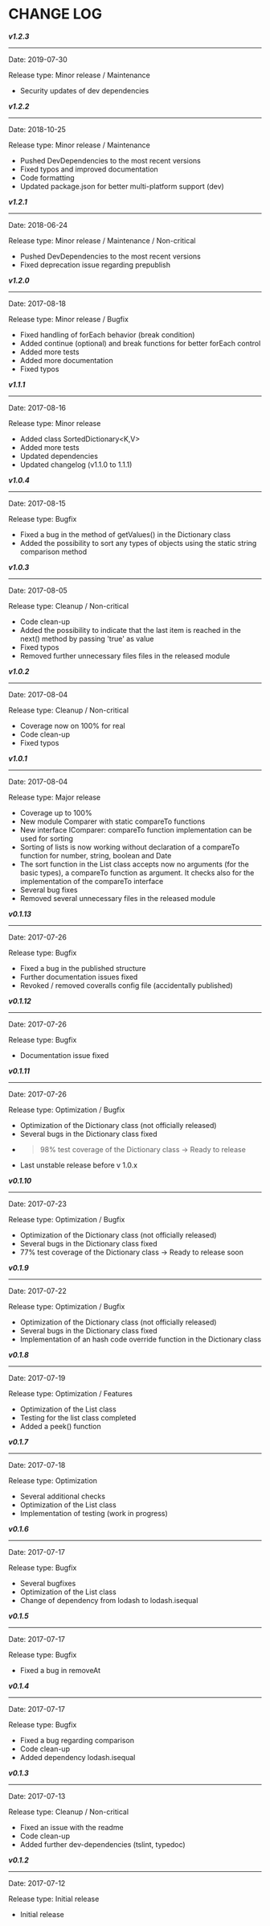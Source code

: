 # CHANGE LOG

***v1.2.3***

---
Date: 2019-07-30

Release type: Minor release / Maintenance

* Security updates of dev dependencies

***v1.2.2***

---
Date: 2018-10-25

Release type: Minor release / Maintenance

* Pushed DevDependencies to the most recent versions
* Fixed typos and improved documentation
* Code formatting
* Updated package.json for better multi-platform support (dev)

***v1.2.1***

---
Date: 2018-06-24

Release type: Minor release / Maintenance / Non-critical

* Pushed DevDependencies to the most recent versions
* Fixed deprecation issue regarding prepublish

***v1.2.0***

---
Date: 2017-08-18

Release type: Minor release / Bugfix

* Fixed handling of forEach behavior (break condition)
* Added continue (optional) and break functions for better forEach control
* Added more tests
* Added more documentation
* Fixed typos

***v1.1.1***

---
Date: 2017-08-16

Release type: Minor release

* Added class SortedDictionary<K,V>
* Added more tests
* Updated dependencies
* Updated changelog (v1.1.0 to 1.1.1)

***v1.0.4***

---
Date: 2017-08-15

Release type: Bugfix

* Fixed a bug in the method of getValues() in the Dictionary class
* Added the possibility to sort any types of objects using the static string comparison method

***v1.0.3***

---
Date: 2017-08-05

Release type: Cleanup / Non-critical

* Code clean-up
* Added the possibility to indicate that the last item is reached in the next() method by passing 'true' as value
* Fixed typos
* Removed further unnecessary files files in the released module

***v1.0.2***

---
Date: 2017-08-04

Release type: Cleanup / Non-critical

* Coverage now on 100% for real
* Code clean-up
* Fixed typos

***v1.0.1***

---
Date: 2017-08-04

Release type: Major release

* Coverage up to 100%
* New module Comparer with static compareTo functions
* New interface IComparer: compareTo function implementation can be used for sorting
* Sorting of lists is now working without declaration of a compareTo function for number, string, boolean and Date
* The sort function in the List class accepts now no arguments (for the basic types), a compareTo function as argument. It checks also for the implementation of the compareTo interface
* Several bug fixes
* Removed several unnecessary files in the released module

***v0.1.13***

---
Date: 2017-07-26

Release type: Bugfix

* Fixed a bug in the published structure
* Further documentation issues fixed
* Revoked / removed coveralls config file (accidentally published)

***v0.1.12***

---
Date: 2017-07-26

Release type: Bugfix

* Documentation issue fixed

***v0.1.11***

---
Date: 2017-07-26

Release type: Optimization / Bugfix

* Optimization of the Dictionary class (not officially released)
* Several bugs in the Dictionary class fixed
* >98% test coverage of the Dictionary class -> Ready to release
* Last unstable release before v 1.0.x

***v0.1.10***

---
Date: 2017-07-23

Release type: Optimization / Bugfix

* Optimization of the Dictionary class (not officially released)
* Several bugs in the Dictionary class fixed
* 77% test coverage of the Dictionary class -> Ready to release soon

***v0.1.9***

---
Date: 2017-07-22

Release type: Optimization / Bugfix

* Optimization of the Dictionary class (not officially released)
* Several bugs in the Dictionary class fixed
* Implementation of an hash code override function in the Dictionary class

***v0.1.8***

---
Date: 2017-07-19

Release type: Optimization / Features

* Optimization of the List class
* Testing for the list class completed
* Added a peek() function

***v0.1.7***

---
Date: 2017-07-18

Release type: Optimization

* Several additional checks
* Optimization of the List class
* Implementation of testing (work in progress)

***v0.1.6***

---
Date: 2017-07-17

Release type: Bugfix

* Several bugfixes
* Optimization of the List class
* Change of dependency from lodash to lodash.isequal

***v0.1.5***

---
Date: 2017-07-17

Release type: Bugfix

* Fixed a bug in removeAt

***v0.1.4***

---
Date: 2017-07-17

Release type: Bugfix

* Fixed a bug regarding comparison
* Code clean-up
* Added dependency lodash.isequal

***v0.1.3***

---
Date: 2017-07-13

Release type: Cleanup / Non-critical

* Fixed an issue with the readme
* Code clean-up
* Added further dev-dependencies (tslint, typedoc)

***v0.1.2***

---
Date: 2017-07-12

Release type: Initial release

* Initial release
